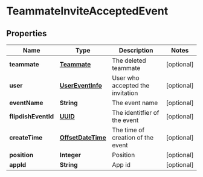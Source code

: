 
# TeammateInviteAcceptedEvent

## Properties
Name | Type | Description | Notes
------------ | ------------- | ------------- | -------------
**teammate** | [**Teammate**](Teammate.md) | The deleted teammate |  [optional]
**user** | [**UserEventInfo**](UserEventInfo.md) | User who accepted the invitation |  [optional]
**eventName** | **String** | The event name |  [optional]
**flipdishEventId** | [**UUID**](UUID.md) | The identitfier of the event |  [optional]
**createTime** | [**OffsetDateTime**](OffsetDateTime.md) | The time of creation of the event |  [optional]
**position** | **Integer** | Position |  [optional]
**appId** | **String** | App id |  [optional]



